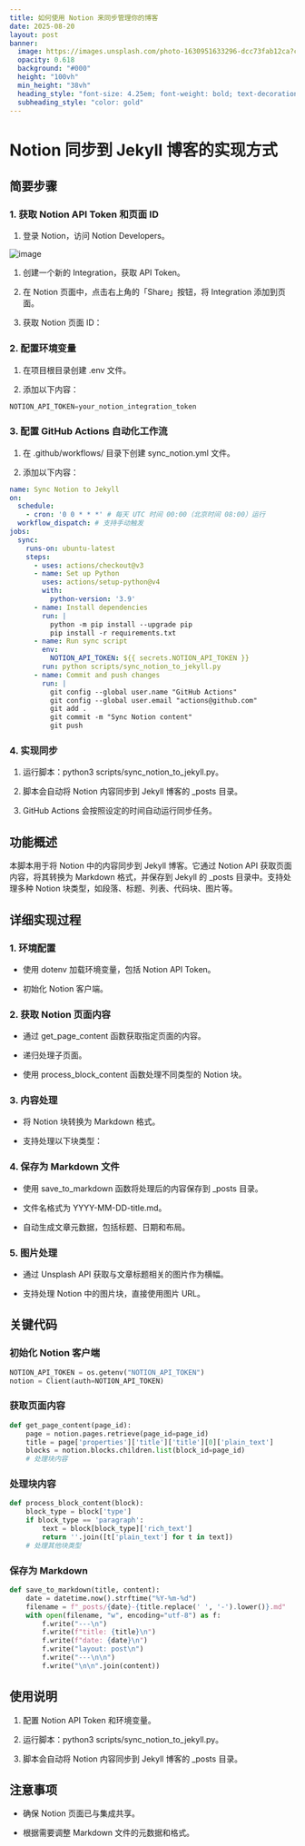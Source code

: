 ```yaml
---
title: 如何使用 Notion 来同步管理你的博客
date: 2025-08-20
layout: post
banner:
  image: https://images.unsplash.com/photo-1630951633296-dcc73fab12ca?crop=entropy&cs=tinysrgb&fit=max&fm=jpg&ixid=M3w2OTIwMzJ8MHwxfHJhbmRvbXx8fHx8fHx8fDE3NTU2NTkzODN8&ixlib=rb-4.1.0&q=80&w=1080
  opacity: 0.618
  background: "#000"
  height: "100vh"
  min_height: "38vh"
  heading_style: "font-size: 4.25em; font-weight: bold; text-decoration: underline"
  subheading_style: "color: gold"
---
```


# Notion 同步到 Jekyll 博客的实现方式

## 简要步骤

### 1. 获取 Notion API Token 和页面 ID

1. 登录 Notion，访问 Notion Developers。

![image](https://prod-files-secure.s3.us-west-2.amazonaws.com/a7a0cc5a-89b9-4cda-8686-1fba0ca52f40/d19c1afe-dea5-4312-9333-786b0ba83054/image.png?X-Amz-Algorithm=AWS4-HMAC-SHA256&X-Amz-Content-Sha256=UNSIGNED-PAYLOAD&X-Amz-Credential=ASIAZI2LB4664IHGFYWG%2F20250820%2Fus-west-2%2Fs3%2Faws4_request&X-Amz-Date=20250820T030942Z&X-Amz-Expires=3600&X-Amz-Security-Token=IQoJb3JpZ2luX2VjEH8aCXVzLXdlc3QtMiJHMEUCIEg3bpVxzbv4Qi1zVaBEbOzVGW2OXAAWD%2FNiLnWJLE2bAiEAow6HzQXvBCKuDk%2FezVAjz02CyPWvtnWfnKajZDky1XYqiAQIyP%2F%2F%2F%2F%2F%2F%2F%2F%2F%2FARAAGgw2Mzc0MjMxODM4MDUiDEwWw5IOsufPU%2FGRbircA3BXaBY%2BT%2BTQg0JQ%2Bvk5UBDov%2BiltzPrxAphba2Ne%2Bn4Cjm4%2FFG9x0HXCF9aluCDhqUz7XdQOSLTySK%2Fo1JEmE4AkDi3u7Fq78EWs3vVRwH5YFgHJcbjp3kQZZEYrvLolSPXHbKWjQblRX9Wmp1HsZzPsLU70kZQEp7RtilG9fb6xa5deoxRwe1n2rUWkGUn3pwexm1x1f7ium15mzi6fCGPmWZIx5mTqFmuO8bc5e6lQy%2B0Fmq%2FAYEBBUWeSSjhUXD0%2Bz%2FPqwZ7rcpp9iaEOckPGSKa19e9ume5JDLaA8r7F9HJMwFO6o8xH%2FfCcdyJrYSxIhe7z4HJrMA8m3HAgMQXZDL2kj1aQjz0JS3AJRVSMT3fwejI68RNcFvvvZxiqyub3YEVtPqy31I8C5zcVd%2BaMsqvvKBS15pZ%2Fh1ArXqBBLn9s5cfnsDWuV%2BNkR135WeMl8C2sihFOo0lfWXwuEx4KPOzZTKziGfgHFy%2F0XFzkrlZYuQ0xA8vhU9LjPuGY2dUQB7hy5%2FjS83T%2B5ZP8OOJi0KzqBHNuxrN61Md2kzQ5GDvPS44ISe4S4L888rDiAj%2BNUL0edlU2trlbE6ij0V37%2BWlcSpFrNdIH6Jp%2BB3YRc9Wn8dQL%2Bstb%2FXbMISFlMUGOqUBh5vY2m5JLnRlGUXvPysDfZ7b0MirRM17zlQBzD3%2BQRhzkx9RNcblrtjTAtvom1lFb%2BWzKJOHjwpJ%2BesvVKpeaKZlwVvSC9IVBjjRQE1smyLya47UgBixzF3b0fLJ6%2FiUeCi2OwdnNV39OsNtcNhRT1l1jAhemZwwHfvBexExZDYpjPubqGptr1zhpFdCdd5rS2iZ30MwSKQcXdxA5LvpwJ4%2BCBy5&X-Amz-Signature=2ca2967ae4e99a9714c9cf12c2ca65abe7ee599344be0cb1a279b531f649a004&X-Amz-SignedHeaders=host&x-amz-checksum-mode=ENABLED&x-id=GetObject)

1. 创建一个新的 Integration，获取 API Token。

1. 在 Notion 页面中，点击右上角的「Share」按钮，将 Integration 添加到页面。

1. 获取 Notion 页面 ID：


### 2. 配置环境变量

1. 在项目根目录创建 .env 文件。

1. 添加以下内容：

```javascript
NOTION_API_TOKEN=your_notion_integration_token
```

### 3. 配置 GitHub Actions 自动化工作流

1. 在 .github/workflows/ 目录下创建 sync_notion.yml 文件。

1. 添加以下内容：

```yaml
name: Sync Notion to Jekyll
on:
  schedule:
    - cron: '0 0 * * *' # 每天 UTC 时间 00:00（北京时间 08:00）运行
  workflow_dispatch: # 支持手动触发
jobs:
  sync:
    runs-on: ubuntu-latest
    steps:
      - uses: actions/checkout@v3
      - name: Set up Python
        uses: actions/setup-python@v4
        with:
          python-version: '3.9'
      - name: Install dependencies
        run: |
          python -m pip install --upgrade pip
          pip install -r requirements.txt
      - name: Run sync script
        env:
          NOTION_API_TOKEN: ${{ secrets.NOTION_API_TOKEN }}
        run: python scripts/sync_notion_to_jekyll.py
      - name: Commit and push changes
        run: |
          git config --global user.name "GitHub Actions"
          git config --global user.email "actions@github.com"
          git add .
          git commit -m "Sync Notion content"
          git push
```

### 4. 实现同步

1. 运行脚本：python3 scripts/sync_notion_to_jekyll.py。

1. 脚本会自动将 Notion 内容同步到 Jekyll 博客的 _posts 目录。

1. GitHub Actions 会按照设定的时间自动运行同步任务。

## 功能概述

本脚本用于将 Notion 中的内容同步到 Jekyll 博客。它通过 Notion API 获取页面内容，将其转换为 Markdown 格式，并保存到 Jekyll 的 _posts 目录中。支持处理多种 Notion 块类型，如段落、标题、列表、代码块、图片等。

## 详细实现过程

### 1. 环境配置

- 使用 dotenv 加载环境变量，包括 Notion API Token。

- 初始化 Notion 客户端。

### 2. 获取 Notion 页面内容

- 通过 get_page_content 函数获取指定页面的内容。

- 递归处理子页面。

- 使用 process_block_content 函数处理不同类型的 Notion 块。

### 3. 内容处理

- 将 Notion 块转换为 Markdown 格式。

- 支持处理以下块类型：


### 4. 保存为 Markdown 文件

- 使用 save_to_markdown 函数将处理后的内容保存到 _posts 目录。

- 文件名格式为 YYYY-MM-DD-title.md。

- 自动生成文章元数据，包括标题、日期和布局。

### 5. 图片处理

- 通过 Unsplash API 获取与文章标题相关的图片作为横幅。

- 支持处理 Notion 中的图片块，直接使用图片 URL。

## 关键代码

### 初始化 Notion 客户端

```python
NOTION_API_TOKEN = os.getenv("NOTION_API_TOKEN")
notion = Client(auth=NOTION_API_TOKEN)
```

### 获取页面内容

```python
def get_page_content(page_id):
    page = notion.pages.retrieve(page_id=page_id)
    title = page['properties']['title']['title'][0]['plain_text']
    blocks = notion.blocks.children.list(block_id=page_id)
    # 处理块内容
```

### 处理块内容

```python
def process_block_content(block):
    block_type = block['type']
    if block_type == 'paragraph':
        text = block[block_type]['rich_text']
        return ''.join([t['plain_text'] for t in text])
    # 处理其他块类型
```

### 保存为 Markdown

```python
def save_to_markdown(title, content):
    date = datetime.now().strftime("%Y-%m-%d")
    filename = f"_posts/{date}-{title.replace(' ', '-').lower()}.md"
    with open(filename, "w", encoding="utf-8") as f:
        f.write("---\n")
        f.write(f"title: {title}\n")
        f.write(f"date: {date}\n")
        f.write("layout: post\n")
        f.write("---\n\n")
        f.write("\n\n".join(content))
```

## 使用说明

1. 配置 Notion API Token 和环境变量。

1. 运行脚本：python3 scripts/sync_notion_to_jekyll.py。

1. 脚本会自动将 Notion 内容同步到 Jekyll 博客的 _posts 目录。

## 注意事项

- 确保 Notion 页面已与集成共享。

- 根据需要调整 Markdown 文件的元数据和格式。